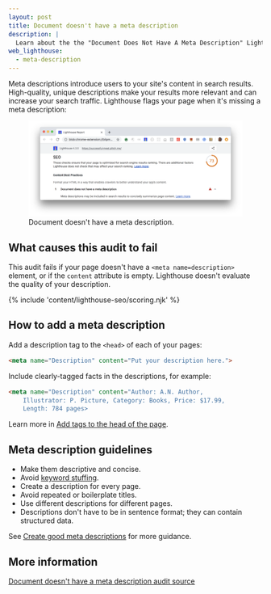 ```yaml
---
layout: post
title: Document doesn't have a meta description
description: |
  Learn about the the "Document Does Not Have A Meta Description" Lighthouse audit.
web_lighthouse:
  - meta-description
---
```


Meta descriptions introduce users to your site's content in search results.
High-quality, unique descriptions make your results more relevant
and can increase your search traffic.
Lighthouse flags your page when it's missing a meta description:

<figure class="w-figure">
  <img class="w-screenshot w-screenshot--filled" src="meta-description.png" alt="Lighthouse audit showing the document doesn't have a meta description">
  <figcaption class="w-figcaption">
    Document doesn't have a meta description.
  </figcaption>
</figure>

## What causes this audit to fail

This audit fails if your page doesn't have a `<meta name=description>` element,
or if the `content` attribute is empty.
Lighthouse doesn't evaluate the quality of your description.

{% include 'content/lighthouse-seo/scoring.njk' %}

## How to add a meta description

Add a description tag to the `<head>` of each of your pages:

```html
<meta name="Description" content="Put your description here.">
```

Include clearly-tagged facts in the descriptions, for example:

```html
<meta name="Description" content="Author: A.N. Author,
    Illustrator: P. Picture, Category: Books, Price: $17.99,
    Length: 784 pages>
```

Learn more in [Add tags to the head of the page](/write-descriptive-text#add-tags-to-the-head-of-the-page).

## Meta description guidelines

- Make them descriptive and concise.
- Avoid [keyword stuffing](https://support.google.com/webmasters/answer/66358).
- Create a description for every page.
- Avoid repeated or boilerplate titles.
- Use different descriptions for different pages.
- Descriptions don't have to be in sentence format; they can contain structured data.

See [Create good meta descriptions](https://support.google.com/webmasters/answer/35624#1) for more guidance.

## More information

[Document doesn't have a meta description audit source](https://github.com/GoogleChrome/lighthouse/blob/master/lighthouse-core/audits/seo/meta-description.js)
